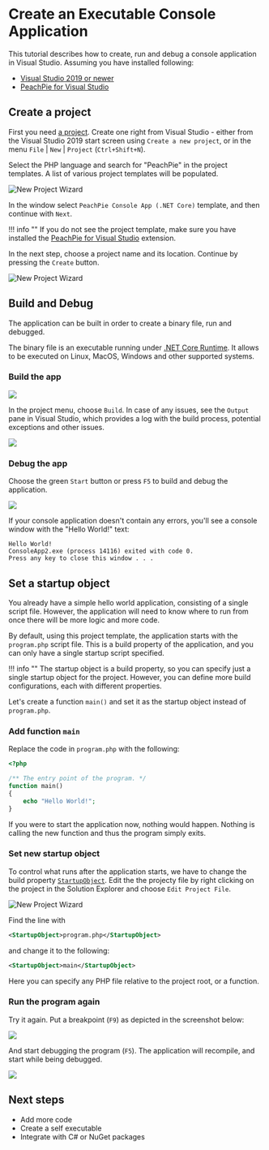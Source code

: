 # Create an Executable Console Application

This tutorial describes how to create, run and debug a console application in Visual Studio. Assuming you have installed following:

- [Visual Studio 2019 or newer](https://visualstudio.microsoft.com/downloads/)
- [PeachPie for Visual Studio](https://marketplace.visualstudio.com/items?itemName=iolevel.peachpie-vs)

## Create a project

First you need [a project](/php/msbuild/). Create one right from Visual Studio - 
either from the Visual Studio 2019 start screen using `Create a new project`, or in the menu `File` | `New` | `Project` (`Ctrl+Shift+N`).

Select the PHP language and search for "PeachPie" in the project templates. A list of various project templates will be populated.

![New Project Wizard](/img/vs-new-project.png)

In the window select `PeachPie Console App (.NET Core)` template, and then continue with `Next`.

!!! info ""
    If you do not see the project template, make sure you have installed the [PeachPie for Visual Studio](https://marketplace.visualstudio.com/items?itemName=iolevel.peachpie-vs) extension.

In the next step, choose a project name and its location. Continue by pressing the `Create` button.

![New Project Wizard](/img/vs-empty-console-app.png)

## Build and Debug

The application can be built in order to create a binary file, run and debugged.

The binary file is an executable running under [.NET Core Runtime](https://dotnet.microsoft.com/download). It allows to be executed on Linux, MacOS, Windows and other supported systems.

### Build the app

![](/img/vs-build-menu.png)

In the project menu, choose `Build`. In case of any issues, see the `Output` pane in Visual Studio, which provides a log with the build process, potential exceptions and other issues.

![](/img/vs-build-output.png)

### Debug the app

Choose the green `Start` button or press `F5` to build and debug the application.

![](/img/vs-program-debug-button.png)

If your console application doesn't contain any errors, you'll see a console window with the "Hello World!" text:

```shell
Hello World!
ConsoleApp2.exe (process 14116) exited with code 0.
Press any key to close this window . . .
```

## Set a startup object

You already have a simple hello world application, consisting of a single script file. However, the application will need to know where to run from once there will be more logic and more code.

By default, using this project template, the application starts with the `program.php` script file. This is a build property of the application, and you can only have a single startup script specified.

!!! info ""
    The startup object is a build property, so you can specify just a single startup object for the project. However, you can define more build configurations, each with different properties.

Let's create a function `main()` and set it as the startup object instead of `program.php`.

### Add function `main`

Replace the code in `program.php` with the following:

```php
<?php

/** The entry point of the program. */
function main()
{
    echo "Hello World!";
}

```

If you were to start the application now, nothing would happen. Nothing is calling the new function and thus the program simply exits.

### Set new startup object

To control what runs after the application starts, we have to change the build property [`StartupObject`](/php/msbuild/#startupobject). Edit the the projecty file by right clicking on the project in the Solution Explorer and choose `Edit Project File`.

![New Project Wizard](/img/vs-edit-project-menu.png)

Find the line with

```xml
<StartupObject>program.php</StartupObject>
```

and change it to the following:

```xml
<StartupObject>main</StartupObject>
```

Here you can specify any PHP file relative to the project root, or a function.

### Run the program again

Try it again. Put a breakpoint (`F9`) as depicted in the screenshot below:

![](/img/vs-program-php.png)

And start debugging the program (`F5`). The application will recompile, and start while being debugged.

![](/img/vs-program-php-debug.png)

## Next steps

- Add more code
- Create a self executable
- Integrate with C# or NuGet packages
